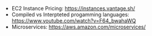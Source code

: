 - EC2 Instance Pricing: https://instances.vantage.sh/
- Compiled vs Interpteted progamming languages: https://www.youtube.com/watch?v=F64_bwahaWQ
- Microservices: https://aws.amazon.com/microservices/


